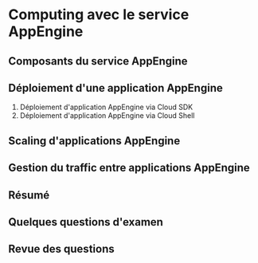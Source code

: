# Computing avec le service AppEngine

## Composants du service AppEngine

## Déploiement d'une application AppEngine

1. Déploiement d'application AppEngine via Cloud SDK
2. Déploiement d'application AppEngine via Cloud Shell

## Scaling d'applications AppEngine

## Gestion du traffic entre applications AppEngine

## Résumé

## Quelques questions d'examen

## Revue des questions
